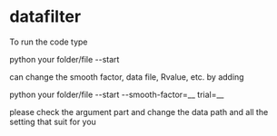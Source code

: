 # datafilter

To run the code type 

python your folder/file --start

can change the smooth factor, data file, Rvalue, etc. by adding

python your folder/file --start --smooth-factor=__ trial=__

please check the argument part and change the data path and all the setting that suit for you
